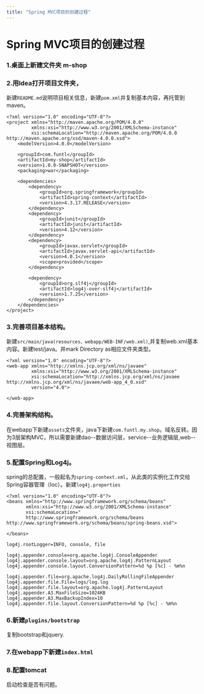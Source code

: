 ```yaml
---
title: "Spring MVC项目的创建过程"
---
```

# Spring MVC项目的创建过程
### 1.桌面上新建文件夹 m-shop
### 2.用Idea打开项目文件夹，
新建`README.md`说明项目相关信息，新建`pom.xml`并复制基本内容，再托管到maven。

```
<?xml version="1.0" encoding="UTF-8"?>
<project xmlns="http://maven.apache.org/POM/4.0.0"
         xmlns:xsi="http://www.w3.org/2001/XMLSchema-instance"
         xsi:schemaLocation="http://maven.apache.org/POM/4.0.0 http://maven.apache.org/xsd/maven-4.0.0.xsd">
    <modelVersion>4.0.0</modelVersion>

    <groupId>com.funtl</groupId>
    <artifactId>my-shop</artifactId>
    <version>1.0.0-SNAPSHOT</version>
    <packaging>war</packaging>

    <dependencies>
        <dependency>
            <groupId>org.springframework</groupId>
            <artifactId>spring-context</artifactId>
            <version>4.3.17.RELEASE</version>
        </dependency>
        <dependency>
            <groupId>junit</groupId>
            <artifactId>junit</artifactId>
            <version>4.12</version>
        </dependency>
        <dependency>
            <groupId>javax.servlet</groupId>
            <artifactId>javax.servlet-api</artifactId>
            <version>4.0.1</version>
            <scope>provided</scope>
        </dependency>

        <dependency>
            <groupId>org.slf4j</groupId>
            <artifactId>log4j-over-slf4j</artifactId>
            <version>1.7.25</version>
        </dependency>
    </dependencies>
</project>
```

### 3.完善项目基本结构。

新建`src/main/java(resources、webapp/WEB-INF/web.xml)`,并复制web.xml基本内容。新建test/java。并mark Directory as相应文件夹类型。

```
<?xml version="1.0" encoding="UTF-8"?>
<web-app xmlns="http://xmlns.jcp.org/xml/ns/javaee"
         xmlns:xsi="http://www.w3.org/2001/XMLSchema-instance"
         xsi:schemaLocation="http://xmlns.jcp.org/xml/ns/javaee http://xmlns.jcp.org/xml/ns/javaee/web-app_4_0.xsd"
         version="4.0">

</web-app>
```

### 4.完善架构结构。
在webapp下新建`assets`文件夹，java下新建`com.funtl.my.shop`。域名反转。因为3层架构MVC，所以需要新建dao--数据访问层，service--业务逻辑层,web--视图层。

### 5.配置Spring和Log4j。
spring的总配置，一般起名为`spring-context.xml`，从此类的实例化工作交给Spring容器管理（Ioc）。新建`log4j.properties`

```
<?xml version="1.0" encoding="UTF-8"?>
<beans xmlns="http://www.springframework.org/schema/beans"
       xmlns:xsi="http://www.w3.org/2001/XMLSchema-instance"
       xsi:schemaLocation="
       http://www.springframework.org/schema/beans http://www.springframework.org/schema/beans/spring-beans.xsd">

</beans>
```

```
log4j.rootLogger=INFO, console, file

log4j.appender.console=org.apache.log4j.ConsoleAppender
log4j.appender.console.layout=org.apache.log4j.PatternLayout
log4j.appender.console.layout.ConversionPattern=%d %p [%c] - %m%n

log4j.appender.file=org.apache.log4j.DailyRollingFileAppender
log4j.appender.file.File=logs/log.log
log4j.appender.file.layout=org.apache.log4j.PatternLayout
log4j.appender.A3.MaxFileSize=1024KB
log4j.appender.A3.MaxBackupIndex=10
log4j.appender.file.layout.ConversionPattern=%d %p [%c] - %m%n
```

### 6.新建`plugins/bootstrap`
复制bootstrap和jquery.

### 7.在webapp下新建`index.html`

### 8.配置tomcat
启动检查是否有问题。


